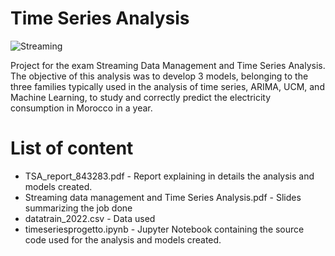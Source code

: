 # Time Series Analysis

![Streaming](https://github.com/MattLanzUnimib/TimeSeriesAnalysis/assets/98222024/2627b511-b039-488b-a146-c7f43f633648)


Project for the exam Streaming Data Management and Time Series Analysis. The objective of this analysis was to develop 3 models, belonging to the three families typically used in the analysis of time series, ARIMA, UCM, and Machine Learning, to study and correctly predict the electricity consumption in Morocco in a year.


# List of content
 
* TSA_report_843283.pdf - Report explaining in details the analysis and models created.
* Streaming data management and Time Series Analysis.pdf - Slides summarizing the job done
* datatrain_2022.csv - Data used
* timeseriesprogetto.ipynb - Jupyter Notebook containing the source code used for the analysis and models created.
